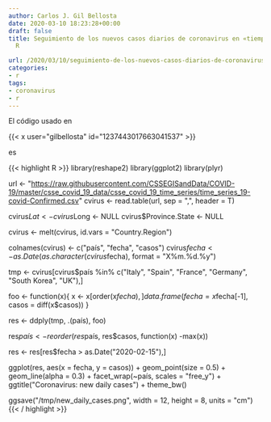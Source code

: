 ```yaml
---
author: Carlos J. Gil Bellosta
date: 2020-03-10 18:23:28+00:00
draft: false
title: Seguimiento de los nuevos casos diarios de coronavirus en «tiempo real» con
  R

url: /2020/03/10/seguimiento-de-los-nuevos-casos-diarios-de-coronavirus-en-tiempo-real-con-r/
categories:
- r
tags:
- coronavirus
- r
---
```


El código usado en

{{< x user="gilbellosta" id="1237443017663041537" >}}

es

{{< highlight R >}}
library(reshape2)
library(ggplot2)
library(plyr)

url <- "https://raw.githubusercontent.com/CSSEGISandData/COVID-19/master/csse_covid_19_data/csse_covid_19_time_series/time_series_19-covid-Confirmed.csv"
cvirus <- read.table(url, sep = ",", header = T)

cvirus$Lat <- cvirus$Long <- NULL
cvirus$Province.State <- NULL

cvirus <- melt(cvirus, id.vars = "Country.Region")

colnames(cvirus) <- c("país", "fecha", "casos")
cvirus$fecha <- as.Date(as.character(cvirus$fecha),
    format = "X%m.%d.%y")

tmp <- cvirus[cvirus$país %in% c("Italy", "Spain",
    "France", "Germany", "South Korea", "UK"),]

foo <- function(x){
    x <- x[order(x$fecha),]
    data.frame(fecha = x$fecha[-1],
        casos = diff(x$casos))
}

res <- ddply(tmp, .(país), foo)

res$país <- reorder(res$país, res$casos, function(x) -max(x))

res <- res[res$fecha > as.Date("2020-02-15"),]

ggplot(res, aes(x = fecha, y = casos)) +
    geom_point(size = 0.5) + geom_line(alpha = 0.3) +
    facet_wrap(~país, scales = "free_y") +
    ggtitle("Coronavirus: new daily cases") +
    theme_bw()

ggsave("/tmp/new_daily_cases.png", width = 12,
    height = 8, units = "cm")
{{< / highlight >}}



